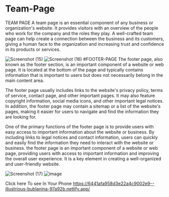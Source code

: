 # Team-Page
TEAM PAGE 
A team page is an essential component of any business or organization's website. It provides visitors with an overview of the people who work for the company and the roles they play. A well-crafted team page can help create a connection between the business and its customers, giving a human face to the organization and increasing trust and confidence in its products or services.


![Screenshot (15)](https://user-images.githubusercontent.com/85302180/233427701-c9727dd2-7a6b-4bb9-83d6-30d42f00d9f0.png)
![Screenshot (16)](https://user-images.githubusercontent.com/85302180/233427890-f7032304-08b8-4e3a-b07b-7ee6d0e8e524.png)
#FOOTER-PAGE
The footer page, also known as the footer section, is an important component of a website or web page. It is located at the bottom of the page and typically contains information that is important to users but does not necessarily belong in the main content area.

The footer page usually includes links to the website's privacy policy, terms of service, contact page, and other important pages. It may also feature copyright information, social media icons, and other important legal notices. In addition, the footer page may contain a sitemap or a list of the website's pages, making it easier for users to navigate and find the information they are looking for.

One of the primary functions of the footer page is to provide users with easy access to important information about the website or business. By including links to legal notices and contact information, users can quickly and easily find the information they need to interact with the website or business.
the footer page is an important component of a website or web page, providing users with access to important information and improving the overall user experience. It is a key element in creating a well-organized and user-friendly website.

![Screenshot (17)](https://user-images.githubusercontent.com/85302180/233492203-28cc83a8-c2c5-4fcc-aad1-e7b920a2baef.png)
![image](https://user-images.githubusercontent.com/85302180/233492318-20488351-c564-4ff3-b40d-4c941035609d.png)

Click here To see In Your Phone
https://6441afa958d3e22a4c9002e9--illustrious-bublanina-97a92b.netlify.app/
